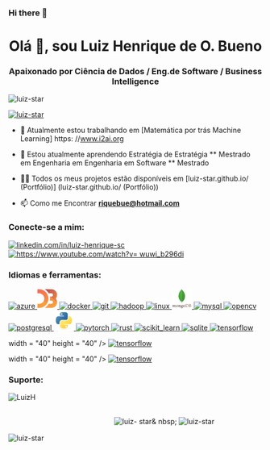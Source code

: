 ### Hi there 👋

<h1 align = "center"> Olá 👋, sou Luiz Henrique de O. Bueno </h1>
<h3 align = "center"> Apaixonado por Ciência de Dados / Eng.de Software / Business Intelligence </h3>

<img src = "https://komarev.com/ghpvc/?username=luiz-star&label=Profile%20views&color=0e75b6&style=flat" alt = "luiz-star" /> </p>

<p align = "left"> <a href="https://github.com/ryo-ma/github-profile-trophy"> <img src = "https://github-profile-trophy.vercel.app /? username = luiz-star "alt =" luiz-star "/> </a> </p>

- 🔭 Atualmente estou trabalhando em [Matemática por trás Machine Learning] https: //www.i2ai.org 

- 🌱 Estou atualmente aprendendo Estratégia de Estratégia ** Mestrado em Engenharia em Engenharia em Software ** Mestrado

- 👨‍💻 Todos os meus projetos estão disponíveis em [luiz-star.github.io/ (Portfólio)] (luiz-star.github.io/ (Portfólio))

- 📫 Como me Encontrar **riquebue@hotmail.com**

<h3 align = "left"> Conecte-se a mim: </h3>
<p align = "left">
<a href = "https://linkedin.com/in/linkedin.com/in/luiz-henrique-sc "target =" blank "> <img align =" center "src =" https://raw.githubusercontent.com/rahuldkjain/github-profile-readme-generator/master/src/images/icons/Social/linked-in -alt.svg "alt =" linkedin.com/in/luiz-henrique-sc "height =" 30 "width =" 40 "/> </a>
<a href="https://youtu.be/J0vFuu9Cb8A" target="blank"> <img align = "center" src = "https : //raw.githubusercontent.com/rahuldkjain/github-profile-readme-generator/master/src/images/icons/Social/youtube.svg "alt =" https://www.youtube.com/watch?v= wuwi_b296di "height =" 30 "width =" 40 "/> </a>
</p>

<h3 align =" left "> Idiomas e ferramentas: </h3>
<p align = "left"> <a href="https://azure.microsoft.com/en-in/" target="_blank"> <img src = "https://www.vectorlogo.zone/logos /microsoft_azure/microsoft_azure-icon.svg "alt =" azure "width =" 40 "height =" 40 "/> </a> <a href="https://d3js.org/" target="_blank"> <img src = "https://raw.githubusercontent.com/devicons/devicon/master/icons/d3js/d3js-original.svg" alt = "d3js" width = "40" height = "40" /> </ a> <a href="https://www.docker.com/" target="_blank"> <img src = "https://raw.githubusercontent.com/devicons/devicon/master/icons/docker/docker -original-wordmark.svg "alt = "docker" width = "40" height = "40" /> </a> <a href="https://git-scm.com/" target="_blank"> <img src = "https: //www.vectorlogo.zone/logos/git-scm/git-scm-icon.svg "alt =" git "width =" 40 "height =" 40 "/> </a> <a href =" https: //hadoop.apache.org/ "target =" _ blank "> <img src =" https://www.vectorlogo.zone/logos/apache_hadoop/apache_hadoop-icon.svg "alt =" hadoop "width =" 40 " height = "40" /> </a> <a href="https://www.linux.org/" target="_blank"> <img src = "https: //raw.githubusercontent.com / devicons / devicon / master / icons / linux / linux-original.svg "alt =" linux "width =" 40 "height =" 40 "/> </a> <a href =" https: // www. mongodb.com/ "target =" _ blank "> <img src =" https://raw.githubusercontent.com/devicons/devicon/master/icons/mongodb/mongodb-original-wordmark.svg "alt =" mongodb "largura = "40" height = "40" /> </a> <a href="https://www.mysql.com/" target="_blank"> <img src = "https: //raw.githubusercontent. com / devicons / devicon / master / icons / mysql / mysql-original-wordmark.svg "alt =" mysql "width =" 40 "height =" 40 "/> </a> <a href =" https: // opencv.org/ "target = "_ blank"> <img src = "https://www.vectorlogo.zone/logos/opencv/opencv-icon.svg" alt = "opencv" width = "40" height = "40" /> </ a> <a href="https://www.postgresql.org" target="_blank"> <img src = "https://raw.githubusercontent.com/devicons/devicon/master/icons/postgresql/postgresql- original-wordmark.svg "alt =" postgresql "width =" 40 "height =" 40 "/> </a> <a href="https://www.python.org" target="_blank"> <img src = "https://raw.githubusercontent.com/devicons/devicon/master/icons/python/python-original.svg" alt = "python" width = "40" height = "40" /> </a><a href="https://pytorch.org/" target="_blank"> <img src = "https://www.vectorlogo.zone/logos/pytorch/pytorch-icon.svg" alt = "pytorch" width = "40" height = "40" /> </a> <a href="https://www.rust-lang.org" target="_blank"> <img src = "https: // raw. githubusercontent.com/devicons/devicon/master/icons/rust/rust-plain.svg "alt =" rust "width =" 40 "height =" 40 "/> </a> <a href =" https: // scikit-learn.org/ "target =" _ blank "> <img src =" https://upload.wikimedia.org/wikipedia/commons/0/05/Scikit_learn_logo_small.svg "alt =" scikit_learn "width =" 40 " altura = "40 "/> </a> <a href="https://www.sqlite.org/" target="_blank"> <img src =" https://www.vectorlogo.zone/logos/sqlite/sqlite -icon.svg "alt =" sqlite "width =" 40 "height =" 40 "/> </a> <a href="https://www.tensorflow.org" target="_blank"> <img src = "https://www.vectorlogo.zone/logos/tensorflow/tensorflow-icon.svg" alt = "tensorflow" width = "40" height = "40" /> </a> </p>width = "40" height = "40" /> </a> <a href="https://www.tensorflow.org" target="_blank"> <img src = "https: //www.vectorlogo. zone / logos / tensorflow / tensorflow-icon.svg "alt =" tensorflow "width =" 40 "height =" 40 "/> </a> </p>width = "40" height = "40" /> </a> <a href="https://www.tensorflow.org" target="_blank"> <img src = "https: //www.vectorlogo. zone / logos / tensorflow / tensorflow-icon.svg "alt =" tensorflow "width =" 40 "height =" 40 "/> </a> </p>

<h3 align = "left"> Suporte: </h3>
<p> <a href="https://www.buymeacoffee.com/LuizH"> <img align = "left" src = "https: // cdn .buymeacoffee.com / buttons / v2 / default-yellow.png "height =" 50 "width =" 210 "alt =" LuizH "/> </a> </p> <br> <br>

<p> <img align = "left" src = "https://github-readme-stats.vercel.app/api/top-langs?username=luiz-star&show_icons=true&locale=en&layout=compact" alt = "luiz- star "/> </p>

<p> & nbsp; <img align =" center "src =" https://github-readme-stats.vercel.app/api?username=luiz-star&show_icons=true&locale=en "alt = "luiz-star" /> </p>

<p> <img align = "center" src = "https://github-readme-streak-stats.herokuapp.com/?user=luiz-star&" alt = "luiz-star" /> </p>

